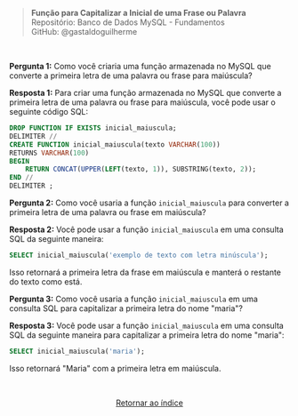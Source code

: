 > **Função para Capitalizar a Inicial de uma Frase ou Palavra**     
> Repositório: Banco de Dados MySQL - Fundamentos  
> GitHub: @gastaldoguilherme

&nbsp;

**Pergunta 1:** Como você criaria uma função armazenada no MySQL que converte a primeira letra de uma palavra ou frase para maiúscula?

**Resposta 1:**
Para criar uma função armazenada no MySQL que converte a primeira letra de uma palavra ou frase para maiúscula, você pode usar o seguinte código SQL:

```sql
DROP FUNCTION IF EXISTS inicial_maiuscula;
DELIMITER //
CREATE FUNCTION inicial_maiuscula(texto VARCHAR(100))
RETURNS VARCHAR(100)
BEGIN
    RETURN CONCAT(UPPER(LEFT(texto, 1)), SUBSTRING(texto, 2));
END //
DELIMITER ;
```

**Pergunta 2:** Como você usaria a função `inicial_maiuscula` para converter a primeira letra de uma palavra ou frase em maiúscula?

**Resposta 2:**
Você pode usar a função `inicial_maiuscula` em uma consulta SQL da seguinte maneira:

```sql
SELECT inicial_maiuscula('exemplo de texto com letra minúscula');
```

Isso retornará a primeira letra da frase em maiúscula e manterá o restante do texto como está.

**Pergunta 3:** Como você usaria a função `inicial_maiuscula` em uma consulta SQL para capitalizar a primeira letra do nome "maria"?

**Resposta 3:**
Você pode usar a função `inicial_maiuscula` em uma consulta SQL da seguinte maneira para capitalizar a primeira letra do nome "maria":

```sql
SELECT inicial_maiuscula('maria');
```

Isso retornará "Maria" com a primeira letra em maiúscula.

&nbsp;    

<div align="center">
   
[Retornar ao índice](/README.md)

</div>
